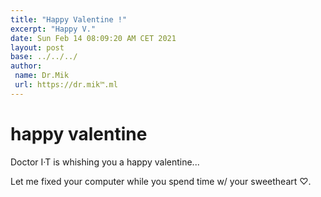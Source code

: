 ```yaml
---
title: "Happy Valentine !"
excerpt: "Happy V."
date: Sun Feb 14 08:09:20 AM CET 2021
layout: post
base: ../../../
author:
 name: Dr.Mik
 url: https://dr.mik™.ml
---
```

# happy valentine

Doctor I·T is whishing you a happy valentine...

Let me fixed your computer while you spend time w/ your sweetheart ♡.


